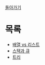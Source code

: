 [돌아가기](https://github.com/LEEJ0NGWAN/CS)

# 목록
- [배열 vs 리스트](./arrayVSlist.md)
- [스택과 큐](./StackQueue.md)
- [트리](./Tree.md)
